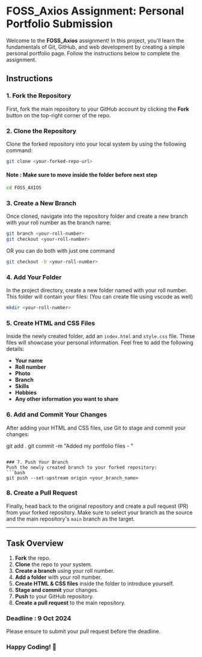 # FOSS_Axios Assignment: Personal Portfolio Submission

Welcome to the **FOSS_Axios** assignment! In this project, you'll learn the fundamentals of Git, GitHub, and web development by creating a simple personal portfolio page. Follow the instructions below to complete the assignment.

## Instructions

### 1. Fork the Repository
First, fork the main repository to your GitHub account by clicking the **Fork** button on the top-right corner of the repo.

### 2. Clone the Repository
Clone the forked repository into your local system by using the following command:
```bash
git clone <your-forked-repo-url>
```
#### Note : Make sure to move inside the folder before next step
```bash
cd FOSS_AXIOS
```
### 3. Create a New Branch
Once cloned, navigate into the repository folder and create a new branch with your roll number as the branch name:

```bash
git branch <your-roll-number>
git checkout <your-roll-number>
```
OR you can do both with just one command
```bash
git checkout -b <your-roll-number>
```

### 4. Add Your Folder
In the project directory, create a new folder named with your roll number. This folder will contain your files: (You can create file using vscode as well)
```bash
mkdir <your-roll-number>
```

### 5. Create HTML and CSS Files
Inside the newly created folder, add an `index.html` and `style.css` file. These files will showcase your personal information. Feel free to add the following details:
- **Your name**
- **Roll number**
- **Photo**
- **Branch**
- **Skills**
- **Hobbies**
- **Any other information you want to share**

### 6. Add and Commit Your Changes
After adding your HTML and CSS files, use Git to stage and commit your changes:

git add .
git commit -m "Added my portfolio files - <your-roll-number>"
```

### 7. Push Your Branch
Push the newly created branch to your forked repository:
```bash
git push --set-upstream origin <your_branch_name>
```

### 8. Create a Pull Request
Finally, head back to the original repository and create a pull request (PR) from your forked repository. Make sure to select your branch as the source and the main repository's `main` branch as the target.

---

## Task Overview

1. **Fork** the repo.
2. **Clone** the repo to your system.
3. **Create a branch** using your roll number.
4. **Add a folder** with your roll number.
5. **Create HTML & CSS files** inside the folder to introduce yourself.
6. **Stage and commit** your changes.
7. **Push** to your GitHub repository.
8. **Create a pull request** to the main repository.

### Deadline : 9 Oct 2024
Please ensure to submit your pull request before the deadline.

### Happy Coding! 🚀
